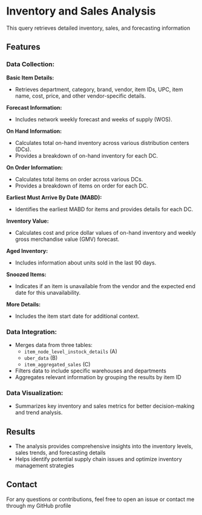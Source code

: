 # Inventory and Sales Analysis

This query retrieves detailed inventory, sales, and forecasting information

## Features

### Data Collection:

**Basic Item Details:**
- Retrieves department, category, brand, vendor, item IDs, UPC, item name, cost, price, and other vendor-specific details.

**Forecast Information:**
- Includes network weekly forecast and weeks of supply (WOS).

**On Hand Information:**
- Calculates total on-hand inventory across various distribution centers (DCs).
- Provides a breakdown of on-hand inventory for each DC.

**On Order Information:**
- Calculates total items on order across various DCs.
- Provides a breakdown of items on order for each DC.

**Earliest Must Arrive By Date (MABD):**
- Identifies the earliest MABD for items and provides details for each DC.

**Inventory Value:**
- Calculates cost and price dollar values of on-hand inventory and weekly gross merchandise value (GMV) forecast.

**Aged Inventory:**
- Includes information about units sold in the last 90 days.

**Snoozed Items:**
- Indicates if an item is unavailable from the vendor and the expected end date for this unavailability.

**More Details:**
- Includes the item start date for additional context.

### Data Integration:
- Merges data from three tables:
  - `item_node_level_instock_details` (A)
  - `uber_data` (B)
  - `item_aggregated_sales` (C)
- Filters data to include specific warehouses and departments
- Aggregates relevant information by grouping the results by item ID

### Data Visualization:
- Summarizes key inventory and sales metrics for better decision-making and trend analysis.

## Results
- The analysis provides comprehensive insights into the inventory levels, sales trends, and forecasting details
- Helps identify potential supply chain issues and optimize inventory management strategies

## Contact
For any questions or contributions, feel free to open an issue or contact me through my GitHub profile
